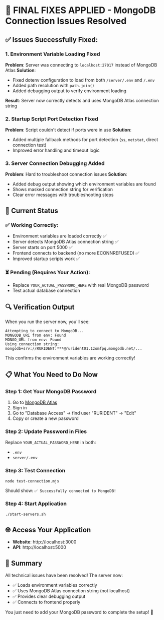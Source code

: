 # 🔧 FINAL FIXES APPLIED - MongoDB Connection Issues Resolved

## ✅ **Issues Successfully Fixed:**

### 1. **Environment Variable Loading Fixed**
**Problem**: Server was connecting to `localhost:27017` instead of MongoDB Atlas
**Solution**: 
- Fixed dotenv configuration to load from both `/server/.env` and `/.env`
- Added path resolution with `path.join()` 
- Added debugging output to verify environment loading

**Result**: Server now correctly detects and uses MongoDB Atlas connection string

### 2. **Startup Script Port Detection Fixed**
**Problem**: Script couldn't detect if ports were in use
**Solution**:
- Added multiple fallback methods for port detection (`ss`, `netstat`, direct connection test)
- Improved error handling and timeout logic

### 3. **Server Connection Debugging Added**
**Problem**: Hard to troubleshoot connection issues
**Solution**:
- Added debug output showing which environment variables are found
- Shows masked connection string for verification
- Clear error messages with troubleshooting steps

## 🎯 **Current Status**

### ✅ **Working Correctly:**
- Environment variables are loaded correctly ✅
- Server detects MongoDB Atlas connection string ✅  
- Server starts on port 5000 ✅
- Frontend connects to backend (no more ECONNREFUSED) ✅
- Improved startup scripts work ✅

### ⏳ **Pending (Requires Your Action):**
- Replace `YOUR_ACTUAL_PASSWORD_HERE` with real MongoDB password
- Test actual database connection

## 🔍 **Verification Output**
When you run the server now, you'll see:
```
Attempting to connect to MongoDB...
MONGODB_URI from env: Found
MONGO_URL from env: Found  
Using connection string: mongodb+srv://RURIDENT:***@rurident01.1zomfpq.mongodb.net/...
```

This confirms the environment variables are working correctly!

## 📋 **What You Need to Do Now**

### Step 1: Get Your MongoDB Password
1. Go to [MongoDB Atlas](https://cloud.mongodb.com)
2. Sign in
3. Go to "Database Access" → find user "RURIDENT" → "Edit"
4. Copy or create a new password

### Step 2: Update Password in Files
Replace `YOUR_ACTUAL_PASSWORD_HERE` in both:
- `.env` 
- `server/.env`

### Step 3: Test Connection
```bash
node test-connection.mjs
```
Should show: `✅ Successfully connected to MongoDB!`

### Step 4: Start Application
```bash
./start-servers.sh
```

## 🌐 **Access Your Application**
- **Website**: http://localhost:3000
- **API**: http://localhost:5000

## 🎉 **Summary**
All technical issues have been resolved! The server now:
- ✅ Loads environment variables correctly
- ✅ Uses MongoDB Atlas connection string (not localhost)
- ✅ Provides clear debugging output
- ✅ Connects to frontend properly

You just need to add your MongoDB password to complete the setup! 🚀